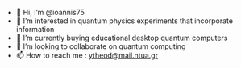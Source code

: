 - 👋 Hi, I’m @ioannis75
- 👀 I’m interested in quantum physics experiments that incorporate information
- 🌱 I’m currently buying educational desktop quantum computers
- 💞️ I’m looking to collaborate on quantum computing
- 📫 How to reach me : ytheod@mail.ntua.gr

<!---
ioannis75/ioannis75 is a ✨ special ✨ repository because its `README.md` (this file) appears on your GitHub profile.
You can click the Preview link to take a look at your changes.
--->
